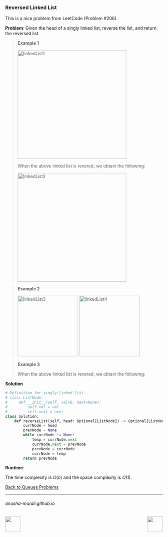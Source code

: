 ### Reversed Linked List

This is a nice problem from LeetCode (Problem #206). 

**Problem**: Given the head of a singly linked list, reverse the list, and return the reversed list.

> **Example 1**
>
> <img width="347" alt="linkedList1" src="https://github.com/user-attachments/assets/8bb94037-3146-43c2-ad09-e728420703a2" />
>
> When the above linked list is revered, we obtain the following:
> 
> <img width="347" alt="linkedList2" src="https://github.com/user-attachments/assets/066c49a4-de3b-420e-b2c7-63ba1a9f747f" />

> **Example 2**
>
> <img width="193" alt="linkedList3" src="https://github.com/user-attachments/assets/b2fb550a-bd52-4fe5-bf79-99047e6a5b83" />
>
> <img width="193" alt="linkedList4" src="https://github.com/user-attachments/assets/98dfc30a-a06f-41a3-9f61-b65453ebfe37" />

> **Example 3**
>
> When the above linked list is revered, we obtain the following:
>
> 

**Solution**

```python
# Definition for singly-linked list.
# class ListNode:
#     def __init__(self, val=0, next=None):
#         self.val = val
#         self.next = next
class Solution:
    def reverseList(self, head: Optional[ListNode]) -> Optional[ListNode]:
        currNode = head
        prevNode = None
        while currNode != None:
            temp = currNode.next
            currNode.next = prevNode
            prevNode = currNode
            currNode = temp
        return prevNode
```


**Runtime**: 

The time complexity is $O(n)$ and the space complexity is $O(1)$.

[Back to Queues Problems](./problems.md)

* * *
###### anusha-murali.github.io

<img src="https://github.com/anusha-murali/anusha-murali.github.io/assets/111596338/639243aa-2857-4595-a65a-7852762bb002" width="50" height="50" align="left">

[<img src="https://github.com/user-attachments/assets/989cfb30-4fb8-40f8-a812-8a054869aa32" width="50" height="50" align="right">](../index.md)

